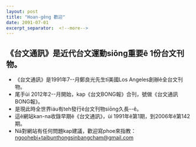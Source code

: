 ```yaml
---
layout: post
title: "Hoan-gêng 歡迎"
date: 2091-07-01
excerpt_separator:  <!--more-->
---
```


## 《台文通訊》是近代台文運動siōng重要ê 1份台文刊物。

* 《台文通訊》是1991年7--月鄭良光先生tī美國Los Angeles創辦ê全台文刊物。
* 尾手ùi 2012年2--月開始，kap《台文BONG報》合刊，號做《台文通訊BONG報》。
* 是現此時全世界iáu有teh發行ê台文刊物siōng久長--ê。
* 這ê網站kan-na收錄早期ê《台文通訊》，ùi 1991年ê第1期，到2006年ê第142期。
* Nā對網站有任何問題kap建議，歡迎寫phoe來指教：ngoohebi+taibunthongsinbangcham@gmail.com
